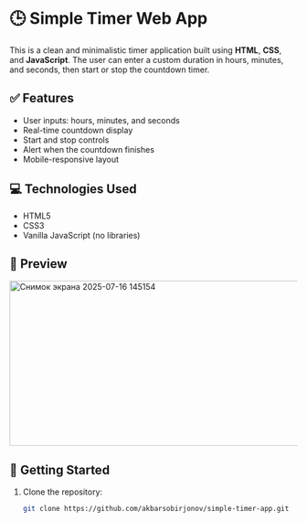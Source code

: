# 🕒 Simple Timer Web App

This is a clean and minimalistic timer application built using **HTML**, **CSS**, and **JavaScript**. The user can enter a custom duration in hours, minutes, and seconds, then start or stop the countdown timer.

## ✅ Features

- User inputs: hours, minutes, and seconds
- Real-time countdown display
- Start and stop controls
- Alert when the countdown finishes
- Mobile-responsive layout

## 💻 Technologies Used

- HTML5
- CSS3
- Vanilla JavaScript (no libraries)

## 📸 Preview

<img width="627" height="289" alt="Снимок экрана 2025-07-16 145154" src="https://github.com/user-attachments/assets/fbb8a793-fd6b-4229-a10c-f8d199ff57c3" />


## 🚀 Getting Started

1. Clone the repository:
   ```bash
   git clone https://github.com/akbarsobirjonov/simple-timer-app.git

